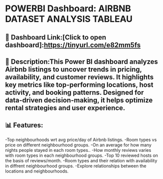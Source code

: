 # POWERBI Dashboard: AIRBNB DATASET ANALYSIS TABLEAU

## 🔗 Dashboard Link:[Click to open dashboard]:https://tinyurl.com/e82mm5fs
## 📄 Description:This Power BI dashboard analyzes Airbnb listings to uncover trends in pricing, availability, and customer reviews. It highlights key metrics like top-performing locations, host activity, and booking patterns. Designed for data-driven decision-making, it helps optimize rental strategies and user experience.
## 📊 Features:
-Top neighbourhoods wrt avg price/day of Airbnb listings. 
-Room types vs price on different neighbourhood groups.
-On an average for how many nights people stayed in each room types..
-How monthly reviews varies with room types in each neighbourhood groups.
-Top 10 reviewed hosts on the basis of reviews/month.
-Room types and their relation with availability in diffrent neighbourhood groups.
-Explore relationships between the locations and neighbourhoods.

